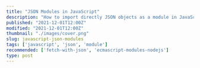 ```yaml
---
title: "JSON Modules in JavaScript"
description: "How to import directly JSON objects as a module in JavaScript"  
published: "2021-12-01T12:00Z"
modified: "2021-12-01T12:00Z"
thumbnail: "./images/cover.png"
slug: javascript-json-modules
tags: ['javascript', 'json', 'module']
recommended: ['fetch-with-json', 'ecmascript-modules-nodejs']
type: post
---
```


